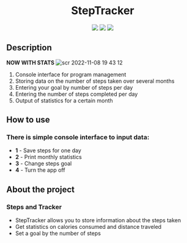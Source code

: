 <h1 align="center">StepTracker</h1>

<p align="center">
  
<img src="https://img.shields.io/badge/made%20by-glebinside-blue.svg" >

<img src="https://img.shields.io/badge/java-19-orange.svg">

<img src="https://img.shields.io/github/languages/top/glebinside/StepTracker.svg">

</p>

## Description

**NOW WITH STATS**
![scr 2022-11-08 19 43 12](https://user-images.githubusercontent.com/95642615/200624670-136f87c1-c66d-4443-9cd0-78b62543deb6.png)

1. Console interface for program management
2. Storing data on the number of steps taken over several months
3. Entering your goal by number of steps per day
4. Entering the number of steps completed per day
5. Output of statistics for a certain month

## How to use

### There is simple console interface to input data:

- **1** - Save steps for one day
- **2** - Print monthly statistics
- **3** - Change steps goal
- **4** - Turn the app off

## About the project

### Steps and Tracker

- StepTracker allows you to store information about the steps taken
- Get statistics on calories consumed and distance traveled
- Set a goal by the number of steps
